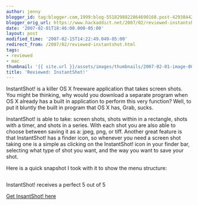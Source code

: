 ```yaml
---
author: jenny
blogger_id: tag:blogger.com,1999:blog-5518298822864690168.post-429384421393080901
blogger_orig_url: https://www.hackaddict.net/2007/02/reviewed-instantshot.html
date: '2007-02-01T18:46:00.000-05:00'
layout: post
modified_time: '2007-02-15T14:22:49.049-05:00'
redirect_from: /2007/02/reviewed-instantshot.html
tags:
- reviewed
- mac
thumbnail: '{{ site.url }}/assets/images/thumbnails/2007-02-01-image-0000.jpg'
title: 'Reviewed: InstantShot!'
---
```


InstantShot! is a killer OS X freeware application that takes screen shots.  You might be thinking, why would you download a separate program when OS X already has a built in application to perform this very function?  Well, to put it bluntly the built in program that OS X has, Grab, sucks.



InstantShot! is able to take: screen shots, shots within in a rectangle, shots with a timer, and shots in a series.  With each shot you are also able to choose between saving it as a: jpeg, png, or tiff.  Another great feature is that InstantShot! has a finder icon, so whenever you need a screen shot taking one is a simple as clicking on the InstantShot! icon in your finder bar, selecting what type of shot you want, and the way you want to save your shot.



Here is a quick snapshot I took with it to show the menu structure:



<img alt="" border="0" id="BLOGGER_PHOTO_ID_5026734204180091250" src="{{ site.url }}/assets/images/posts/2007-02-01-image-0000.jpg" style="margin: 0px auto 10px; display: block; text-align: center; "/>

InstantShot! receives a perfect 5 out of 5



<a href="http://www.versiontracker.com/dyn/moreinfo/macosx/31545">Get InsantShot! here</a>